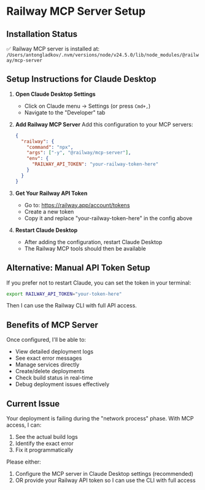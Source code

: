 # Railway MCP Server Setup

## Installation Status
✅ Railway MCP server is installed at: `/Users/antongladkov/.nvm/versions/node/v24.5.0/lib/node_modules/@railway/mcp-server`

## Setup Instructions for Claude Desktop

1. **Open Claude Desktop Settings**
   - Click on Claude menu → Settings (or press `Cmd+,`)
   - Navigate to the "Developer" tab

2. **Add Railway MCP Server**
   Add this configuration to your MCP servers:

   ```json
   {
     "railway": {
       "command": "npx",
       "args": ["-y", "@railway/mcp-server"],
       "env": {
         "RAILWAY_API_TOKEN": "your-railway-token-here"
       }
     }
   }
   ```

3. **Get Your Railway API Token**
   - Go to: https://railway.app/account/tokens
   - Create a new token
   - Copy it and replace "your-railway-token-here" in the config above

4. **Restart Claude Desktop**
   - After adding the configuration, restart Claude Desktop
   - The Railway MCP tools should then be available

## Alternative: Manual API Token Setup

If you prefer not to restart Claude, you can set the token in your terminal:
```bash
export RAILWAY_API_TOKEN="your-token-here"
```

Then I can use the Railway CLI with full API access.

## Benefits of MCP Server
Once configured, I'll be able to:
- View detailed deployment logs
- See exact error messages
- Manage services directly
- Create/delete deployments
- Check build status in real-time
- Debug deployment issues effectively

## Current Issue
Your deployment is failing during the "network process" phase. With MCP access, I can:
1. See the actual build logs
2. Identify the exact error
3. Fix it programmatically

Please either:
1. Configure the MCP server in Claude Desktop settings (recommended)
2. OR provide your Railway API token so I can use the CLI with full access
